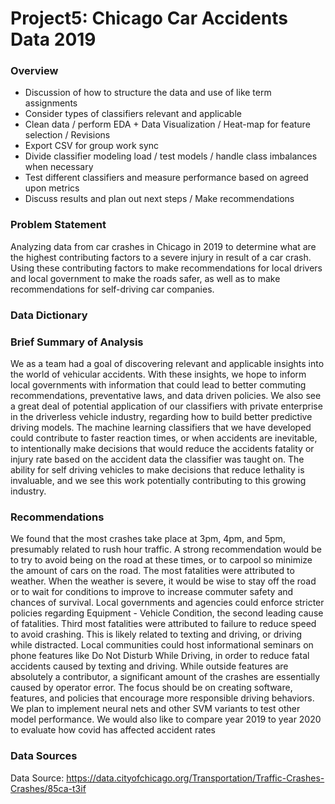 # Project5: Chicago Car Accidents Data 2019

### Overview
- Discussion of how to structure the data and use of like term assignments
- Consider types of classifiers relevant and applicable
- Clean data / perform EDA + Data Visualization / Heat-map for feature selection /  Revisions
- Export CSV for group work sync
- Divide classifier modeling load / test models / handle class imbalances when necessary
- Test different classifiers and measure performance based on agreed upon metrics
- Discuss results and plan out next steps / Make recommendations

### Problem Statement
Analyzing data from car crashes in Chicago in 2019 to determine what are the highest contributing factors to a severe injury in result of a car crash. 
Using these contributing factors to make recommendations for local drivers and local government to make the roads safer, as well as to make recommendations 
for self-driving car companies.

### Data Dictionary



### Brief Summary of Analysis
We as a team had a goal of discovering relevant and applicable insights into the world of vehicular accidents. 
With these insights, we hope to inform local governments with information that could lead to better commuting recommendations, 
preventative laws, and data driven policies. We also see a great deal of potential application of our classifiers with private enterprise 
in the driverless vehicle industry, regarding how to build better predictive driving models. The machine learning classifiers that we have 
developed could contribute to faster reaction times, or when accidents are inevitable, to intentionally make decisions that would reduce the 
accidents fatality or injury rate based on the accident data the classifier was taught on. The ability for self driving vehicles to make decisions 
that reduce lethality is invaluable, and we see this work potentially contributing to this growing industry.

### Recommendations
We found that the most crashes take place at 3pm, 4pm, and 5pm, presumably related to rush hour traffic. A strong recommendation would be to try to 
avoid being on the road at these times, or to carpool so minimize the amount of cars on the road. The most fatalities were attributed to weather. 
When the weather is severe, it would be wise to stay off the road or to wait for conditions to improve to increase commuter safety and chances of survival.
Local governments and agencies could enforce stricter policies regarding Equipment - Vehicle Condition, the second leading cause of fatalities.
Third most fatalities were attributed to failure to reduce speed to avoid crashing. This is likely related to texting and driving, or driving while distracted. 
Local communities could host informational seminars on phone features like Do Not Disturb While Driving, in order to reduce fatal accidents caused by texting 
and driving. While outside features are absolutely a contributor,  a significant amount of the crashes are essentially caused by operator error. 
The focus should be on creating software, features, and policies that encourage more responsible driving behaviors.
We plan to implement neural nets and other SVM variants to test other model performance. 
We would also like to compare year 2019 to year 2020 to evaluate how covid has affected accident rates

### Data Sources
Data Source: https://data.cityofchicago.org/Transportation/Traffic-Crashes-Crashes/85ca-t3if

